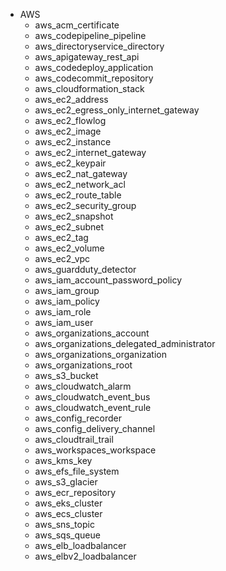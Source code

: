* AWS
  - aws_acm_certificate
  - aws_codepipeline_pipeline
  - aws_directoryservice_directory
  - aws_apigateway_rest_api
  - aws_codedeploy_application
  - aws_codecommit_repository
  - aws_cloudformation_stack
  - aws_ec2_address
  - aws_ec2_egress_only_internet_gateway
  - aws_ec2_flowlog
  - aws_ec2_image
  - aws_ec2_instance
  - aws_ec2_internet_gateway
  - aws_ec2_keypair
  - aws_ec2_nat_gateway
  - aws_ec2_network_acl
  - aws_ec2_route_table
  - aws_ec2_security_group
  - aws_ec2_snapshot
  - aws_ec2_subnet
  - aws_ec2_tag
  - aws_ec2_volume
  - aws_ec2_vpc
  - aws_guardduty_detector
  - aws_iam_account_password_policy
  - aws_iam_group
  - aws_iam_policy
  - aws_iam_role
  - aws_iam_user
  - aws_organizations_account
  - aws_organizations_delegated_administrator
  - aws_organizations_organization
  - aws_organizations_root
  - aws_s3_bucket
  - aws_cloudwatch_alarm
  - aws_cloudwatch_event_bus
  - aws_cloudwatch_event_rule
  - aws_config_recorder
  - aws_config_delivery_channel
  - aws_cloudtrail_trail
  - aws_workspaces_workspace
  - aws_kms_key
  - aws_efs_file_system
  - aws_s3_glacier
  - aws_ecr_repository
  - aws_eks_cluster
  - aws_ecs_cluster
  - aws_sns_topic
  - aws_sqs_queue
  - aws_elb_loadbalancer
  - aws_elbv2_loadbalancer
